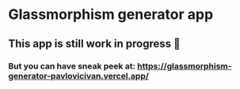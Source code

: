 # Glassmorphism generator app

## This app is still work in progress :construction_worker:

### But you can have sneak peek at: https://glassmorphism-generator-pavlovicivan.vercel.app/
